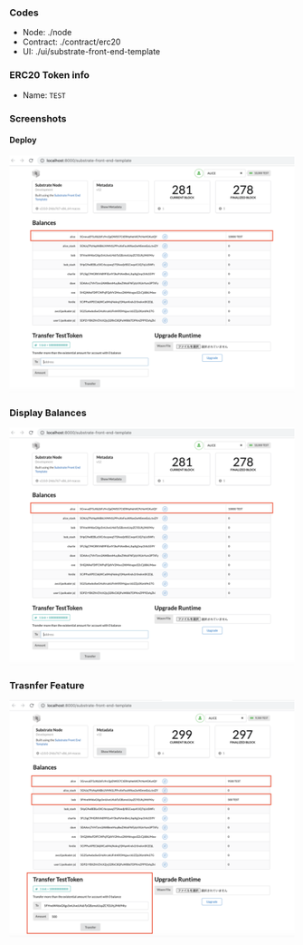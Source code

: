 ### Codes
- Node: ./node
- Contract: ./contract/erc20
- UI: ./ui/substrate-front-end-template

### ERC20 Token info
- Name: `TEST`

### Screenshots
#### Deploy
![](./screenshot1.png)

### Display Balances
![](./screenshot1.png)

### Trasnfer Feature
![](./screenshot2.png)
